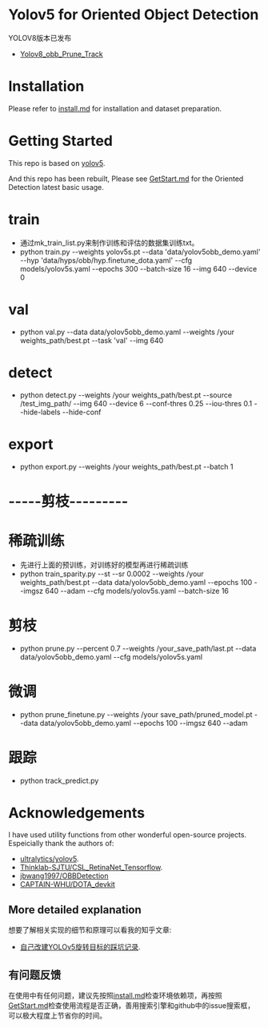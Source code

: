 # Yolov5 for Oriented Object Detection
YOLOV8版本已发布
* [Yolov8_obb_Prune_Track](https://github.com/yzqxy/Yolov8_obb_Prune_Track/tree/main)


# Installation
Please refer to [install.md](./docs/install.md) for installation and dataset preparation.

# Getting Started 
This repo is based on [yolov5](https://github.com/ultralytics/yolov5). 

And this repo has been rebuilt, Please see [GetStart.md](./docs/GetStart.md) for the Oriented Detection latest basic usage.

# train 
* 通过mk_train_list.py来制作训练和评估的数据集训练txt。
* python train.py   --weights yolov5s.pt   --data 'data/yolov5obb_demo.yaml'   --hyp 'data/hyps/obb/hyp.finetune_dota.yaml' --cfg models/yolov5s.yaml   --epochs 300   --batch-size 16   --img 640   --device 0

# val
* python val.py --data data/yolov5obb_demo.yaml  --weights /your weights_path/best.pt --task 'val'  --img 640 

# detect
* python detect.py --weights /your weights_path/best.pt   --source /test_img_path/   --img 640 --device 6 --conf-thres 0.25 --iou-thres 0.1 --hide-labels --hide-conf

# export
* python export.py --weights /your weights_path/best.pt  --batch 1

# -----剪枝---------
# 稀疏训练
* 先进行上面的预训练，对训练好的模型再进行稀疏训练
* python train_sparity.py --st --sr 0.0002 --weights /your weights_path/best.pt   --data data/yolov5obb_demo.yaml --epochs 100 --imgsz 640 --adam  --cfg models/yolov5s.yaml --batch-size 16

# 剪枝
* python prune.py --percent 0.7 --weights /your_save_path/last.pt --data data/yolov5obb_demo.yaml --cfg models/yolov5s.yaml

# 微调
* python prune_finetune.py --weights /your save_path/pruned_model.pt --data data/yolov5obb_demo.yaml  --epochs 100 --imgsz 640 --adam 

# 跟踪
* python track_predict.py

#  Acknowledgements
I have used utility functions from other wonderful open-source projects. Espeicially thank the authors of:

* [ultralytics/yolov5](https://github.com/ultralytics/yolov5).
* [Thinklab-SJTU/CSL_RetinaNet_Tensorflow](https://github.com/Thinklab-SJTU/CSL_RetinaNet_Tensorflow).
* [jbwang1997/OBBDetection](https://github.com/jbwang1997/OBBDetection)
* [CAPTAIN-WHU/DOTA_devkit](https://github.com/CAPTAIN-WHU/DOTA_devkit)
## More detailed explanation
想要了解相关实现的细节和原理可以看我的知乎文章:   
* [自己改建YOLOv5旋转目标的踩坑记录](https://www.zhihu.com/column/c_1358464959123390464).

## 有问题反馈
在使用中有任何问题，建议先按照[install.md](./docs/install.md)检查环境依赖项，再按照[GetStart.md](./docs/GetStart.md)检查使用流程是否正确，善用搜索引擎和github中的issue搜索框，可以极大程度上节省你的时间。



